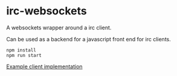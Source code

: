 # irc-websockets

A websockets wrapper around a irc client.

Can be used as a backend for a javascript front end for irc clients.

```
npm install
npm run start
```

[Example client implementation](https://github.com/ChillerDragon/discord-irc/commit/9203d05af36485fff627a0dd5547f4be2e3dca89)